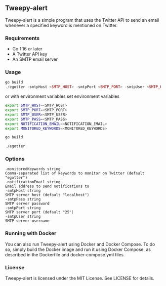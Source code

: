 ## Tweepy-alert

Tweepy-alert is a simple program that uses the Twitter API to send an email whenever a specified keyword is mentioned on Twitter.

### Requirements
- Go 1.16 or later
- A Twitter API key
- An SMTP email server
### Usage

```php
go build
./egotter -smtpHost <SMTP_HOST> -smtpPort <SMTP_PORT> -smtpUser <SMTP_USER> -smtpPass <SMTP_PASS> -notificationEmail <NOTIFICATION_EMAIL> -monitoredKeywords <MONITORED_KEYWORDS>
```
or with environment variables set environment variables

```bash
export SMTP_HOST=<SMTP_HOST>
export SMTP_PORT=<SMTP_PORT>
export SMTP_USER=<SMTP_USER>
export SMTP_PASS=<SMTP_PASS>
export NOTIFICATION_EMAIL=<NOTIFICATION_EMAIL>
export MONITORED_KEYWORDS=<MONITORED_KEYWORDS>

go build

./egotter
```
### Options
```vbnet
-monitoredKeywords string
Comma-separated list of keywords to monitor on Twitter (default "egotter")
-notificationEmail string
Email address to send notifications to
-smtpHost string
SMTP server host (default "localhost")
-smtpPass string
SMTP server password
-smtpPort string
SMTP server port (default "25")
-smtpUser string
SMTP server username
```

### Running with Docker
You can also run Tweepy-alert using Docker and Docker Compose. To do so, simply build the Docker image and run it using Docker Compose, as described in the Dockerfile and docker-compose.yml files.

### License
Tweepy-alert is licensed under the MIT License. See LICENSE for details.



